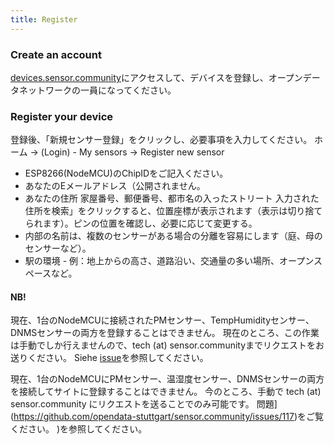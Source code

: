 ```yaml
---
title: Register
---
```


### Create an account
[devices.sensor.community](https://devices.sensor.community)にアクセスして、デバイスを登録し、オープンデータネットワークの一員になってください。


### Register your device
登録後、「新規センサー登録」をクリックし、必要事項を入力してください。
ホーム -> (Login) - My sensors -> Register new sensor

* ESP8266(NodeMCU)のChipIDをご記入ください。
* あなたのEメールアドレス（公開されません。
* あなたの住所 家屋番号、郵便番号、都市名の入ったストリート 入力された住所を検索」をクリックすると、位置座標が表示されます（表示は切り捨てられます）。ピンの位置を確認し、必要に応じて変更する。
* 内部の名前は、複数のセンサーがある場合の分離を容易にします（庭、母のセンサーなど）。
* 駅の環境 - 例：地上からの高さ、道路沿い、交通量の多い場所、オープンスペースなど。

#### NB!
現在、1台のNodeMCUに接続されたPMセンサー、TempHumidityセンサー、DNMSセンサーの両方を登録することはできません。
現在のところ、この作業は手動でしか行えませんので、tech (at) sensor.communityまでリクエストをお送りください。
Siehe [issue](https://github.com/opendata-stuttgart/sensor.community/issues/117)を参照してください。

現在、1台のNodeMCUにPMセンサー、温湿度センサー、DNMSセンサーの両方を接続してサイトに登録することはできません。
今のところ、手動で tech (at) sensor.community にリクエストを送ることでのみ可能です。
問題](https://github.com/opendata-stuttgart/sensor.community/issues/117)をご覧ください。
)を参照してください。
